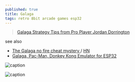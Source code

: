 ```yaml
---
published: true
title: Galaga
tags: retro 8bit arcade games esp32
---
```

> [Galaga Strategy Tips from Pro Player Jordan Dorrington](https://www.youtube.com/watch?v=_EwqGlElSWw)

see also
- [The Galaga no fire cheat mystery ](https://jasoneckert.github.io/myblog/the-galaga-no-fire-cheat-mystery/) / [HN](https://news.ycombinator.com/item?id=34542064)
- [	Galaga, Pac-Man, Donkey Kong Emulator for ESP32](https://news.ycombinator.com/item?id=34539811)

![caption](https://github.com/harbaum/galagino/raw/main/images/galagino.gif)

![caption](https://external-content.duckduckgo.com/iu/?u=https%3A%2F%2Ftse1.mm.bing.net%2Fth%3Fid%3DOIP.2gd-gjAuyeONqla04N8ZPAHaEK%26pid%3DApi&f=1)
